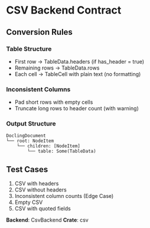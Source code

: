 # CSV Backend Contract

## Conversion Rules

### Table Structure
- First row → TableData.headers (if has_header = true)
- Remaining rows → TableData.rows
- Each cell → TableCell with plain text (no formatting)

### Inconsistent Columns
- Pad short rows with empty cells
- Truncate long rows to header count (with warning)

### Output Structure
```
DoclingDocument
└── root: NodeItem
    └── children: [NodeItem]
        └── table: Some(TableData)
```

## Test Cases
1. CSV with headers
2. CSV without headers
3. Inconsistent column counts (Edge Case)
4. Empty CSV
5. CSV with quoted fields

**Backend**: CsvBackend
**Crate**: csv
